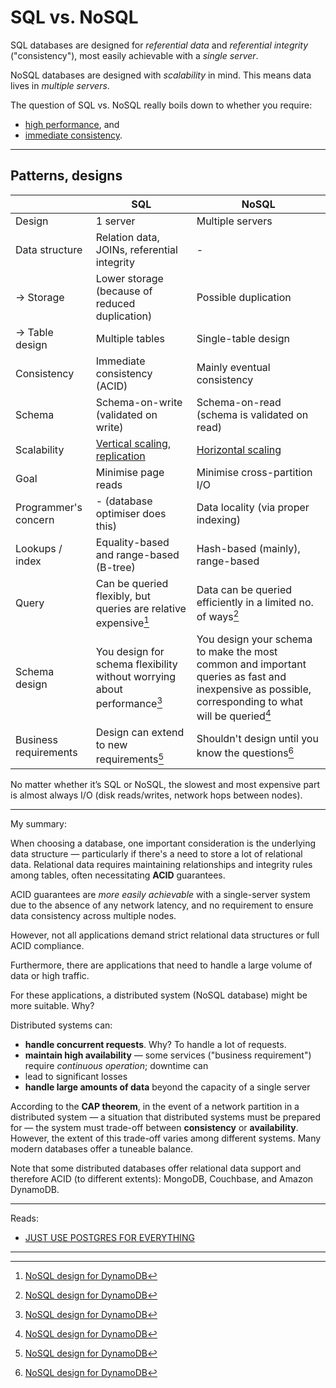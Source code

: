 # SQL vs. NoSQL

SQL databases are designed for _referential data_ and _referential integrity_ ("consistency"),
most easily achievable with a _single server_.

NoSQL databases are designed with _scalability_ in mind. This means data lives in _multiple servers_.

The question of SQL vs. NoSQL really boils down to whether you require:

* [high performance](./goals/performance.md), and
* [immediate consistency](./goals/consistency.md).

---

## Patterns, designs

|                       | SQL                                                                                              | NoSQL                                                                                                                                                      |
|-----------------------|--------------------------------------------------------------------------------------------------|------------------------------------------------------------------------------------------------------------------------------------------------------------|
| Design                | 1 server                                                                                         | Multiple servers                                                                                                                                           |
| Data structure        | Relation data, JOINs, referential integrity                                                      | -                                                                                                                                                          |
| \-> Storage           | Lower storage (because of reduced duplication)                                                   | Possible duplication                                                                                                                                       |
| \-> Table design      | Multiple tables                                                                                  | Single-table design                                                                                                                                        |
| Consistency           | Immediate consistency (ACID)                                                                     | Mainly eventual consistency                                                                                                                                |
| Schema                | Schema-on-write (validated on write)                                                             | Schema-on-read (schema is validated on read)                                                                                                               |
| Scalability           | [Vertical scaling](./strategies/vertical-scaling.md), [replication](./strategies/replication.md) | [Horizontal scaling](./strategies/vertical-scaling.md)                                                                                                     |
| Goal                  | Minimise page reads                                                                              | Minimise cross-partition I/O                                                                                                                               |
| Programmer's concern  | - (database optimiser does this)                                                                 | Data locality (via proper indexing)                                                                                                                        |
| Lookups / index       | Equality-based and range-based (B-tree)                                                          | Hash-based (mainly), range-based                                                                                                                           |
| Query                 | Can be queried flexibly, but queries are relative expensive[^dynamodb]                           | Data can be queried efficiently in a limited no. of ways[^dynamodb]                                                                                        |
| Schema design         | You design for schema flexibility without worrying about performance[^dynamodb]                  | You design your schema to make the most common and important queries as fast and inexpensive as possible, corresponding to what will be queried[^dynamodb] |
| Business requirements | Design can extend to new requirements[^dynamodb]                                                 | Shouldn't design until you know the questions[^dynamodb]                                                                                                   |

No matter whether it’s SQL or NoSQL, the slowest and most expensive part is almost always I/O
(disk reads/writes, network hops between nodes).

---

My summary:

When choosing a database, one important consideration is the underlying data structure — particularly if there's a
need to store a lot of relational data. Relational data requires maintaining relationships and integrity rules
among tables, often necessitating **ACID** guarantees.

ACID guarantees are _more easily achievable_ with a single-server system due to the absence of any network latency,
and no requirement to ensure data consistency across multiple nodes.

However, not all applications demand strict relational data structures or full ACID compliance.

Furthermore, there are applications that need to handle a large volume of data or high traffic.

For these applications, a distributed system (NoSQL database) might be more suitable. Why?

Distributed systems can:

* **handle concurrent requests**. Why? To handle a lot of requests.
* **maintain high availability** — some services ("business requirement") require _continuous operation_; downtime can
* lead to significant losses
* **handle large amounts of data** beyond the capacity of a single server

According to the **CAP theorem**, in the event of a network partition in a distributed system — a situation that
distributed systems must be prepared for — the system must trade-off between **consistency** or **availability**.
However, the extent of this trade-off varies among different systems. Many modern databases offer a tuneable balance.

Note that some distributed databases offer relational data support and therefore ACID (to different extents): MongoDB,
Couchbase, and Amazon DynamoDB.

---

Reads:

* [JUST USE POSTGRES FOR EVERYTHING](https://www.amazingcto.com/postgres-for-everything/)

---

[^dynamodb]: [NoSQL design for DynamoDB](https://docs.aws.amazon.com/amazondynamodb/latest/developerguide/bp-general-nosql-design.html)
